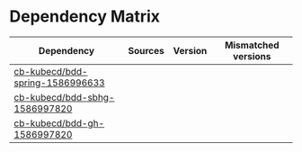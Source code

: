 # Dependency Matrix

Dependency | Sources | Version | Mismatched versions
---------- | ------- | ------- | -------------------
[cb-kubecd/bdd-spring-1586996633](https://github.com/cb-kubecd/bdd-spring-1586996633.git) |  | []() | 
[cb-kubecd/bdd-sbhg-1586997820](https://github.com/cb-kubecd/bdd-sbhg-1586997820.git) |  | []() | 
[cb-kubecd/bdd-gh-1586997820](https://github.com/cb-kubecd/bdd-gh-1586997820.git) |  | []() | 
